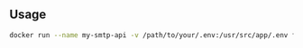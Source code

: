 ## Usage

```bash
docker run --name my-smtp-api -v /path/to/your/.env:/usr/src/app/.env fastify-smtp:latest
```